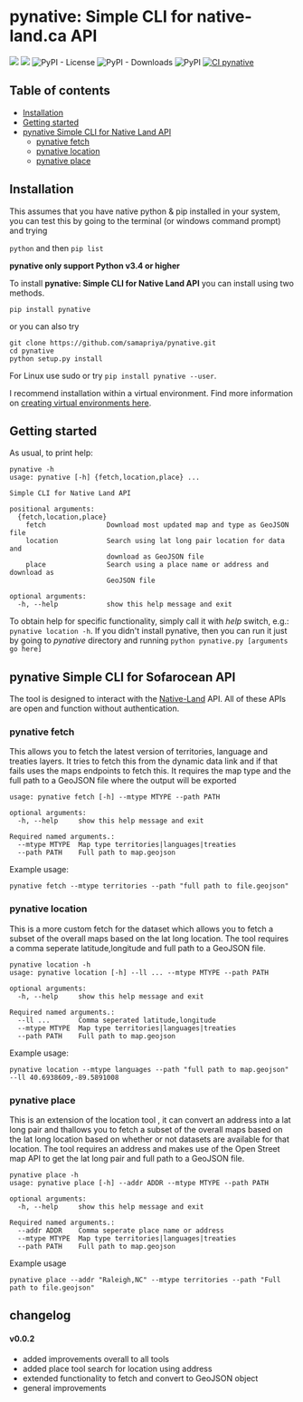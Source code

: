 # pynative: Simple CLI for native-land.ca API

![](https://tokei.rs/b1/github/samapriya/pynative?category=code)
![](https://tokei.rs/b1/github/samapriya/pynative?category=files)
![PyPI - License](https://img.shields.io/pypi/l/pynative)
![PyPI - Downloads](https://img.shields.io/pypi/dm/pynative)
![PyPI](https://img.shields.io/pypi/v/pynative)
[![CI pynative](https://github.com/samapriya/pynative/actions/workflows/main.yml/badge.svg)](https://github.com/samapriya/pynative/actions/workflows/main.yml)



## Table of contents
* [Installation](#installation)
* [Getting started](#getting-started)
* [pynative Simple CLI for Native Land API](#pynative-simple-cli-for-native-land-api)
    * [pynative fetch](#pynative-fetch)
    * [pynative location](#pynative-location)
    * [pynative place](#pynative-place)

## Installation
This assumes that you have native python & pip installed in your system, you can test this by going to the terminal (or windows command prompt) and trying

```python``` and then ```pip list```

**pynative only support Python v3.4 or higher**

To install **pynative: Simple CLI for Native Land API** you can install using two methods.

```pip install pynative```

or you can also try

```
git clone https://github.com/samapriya/pynative.git
cd pynative
python setup.py install
```
For Linux use sudo or try ```pip install pynative --user```.

I recommend installation within a virtual environment. Find more information on [creating virtual environments here](https://docs.python.org/3/library/venv.html).

## Getting started

As usual, to print help:

```
pynative -h
usage: pynative [-h] {fetch,location,place} ...

Simple CLI for Native Land API

positional arguments:
  {fetch,location,place}
    fetch               Download most updated map and type as GeoJSON file
    location            Search using lat long pair location for data and
                        download as GeoJSON file
    place               Search using a place name or address and download as
                        GeoJSON file

optional arguments:
  -h, --help            show this help message and exit
```

To obtain help for specific functionality, simply call it with _help_ switch, e.g.: `pynative location -h`. If you didn't install pynative, then you can run it just by going to *pynative* directory and running `python pynative.py [arguments go here]`

## pynative Simple CLI for Sofarocean API
The tool is designed to interact with the [Native-Land](https://native-land.ca/) API. All of these APIs are open and function without authentication.

### pynative fetch
This allows you to fetch the latest version of territories, language and treaties layers. It tries to fetch this from the dynamic data link and if that fails uses the maps endpoints to fetch this. It requires the map type and the full path to a GeoJSON file where the output will be exported

```
usage: pynative fetch [-h] --mtype MTYPE --path PATH

optional arguments:
  -h, --help     show this help message and exit

Required named arguments.:
  --mtype MTYPE  Map type territories|languages|treaties
  --path PATH    Full path to map.geojson
```

Example usage:

```
pynative fetch --mtype territories --path "full path to file.geojson"
```


### pynative location
This is a more custom fetch for the dataset which allows you to fetch a subset of the overall maps based on the lat long location. The tool requires a comma seperate latitude,longitude and full path to a GeoJSON file.

```
pynative location -h
usage: pynative location [-h] --ll ... --mtype MTYPE --path PATH

optional arguments:
  -h, --help     show this help message and exit

Required named arguments.:
  --ll ...       Comma seperated latitude,longitude
  --mtype MTYPE  Map type territories|languages|treaties
  --path PATH    Full path to map.geojson
```

Example usage:

```
pynative location --mtype languages --path "full path to map.geojson" --ll 40.6938609,-89.5891008
```

### pynative place
This is an extension of the location tool , it can convert an address into a lat long pair and thallows you to fetch a subset of the overall maps based on the lat long location based on whether or not datasets are available for that location. The tool requires an address and makes use of the Open Street map API to get the lat long pair and full path to a GeoJSON file.

```
pynative place -h
usage: pynative place [-h] --addr ADDR --mtype MTYPE --path PATH

optional arguments:
  -h, --help     show this help message and exit

Required named arguments.:
  --addr ADDR    Comma seperate place name or address
  --mtype MTYPE  Map type territories|languages|treaties
  --path PATH    Full path to map.geojson
```

Example usage

```
pynative place --addr "Raleigh,NC" --mtype territories --path "Full path to file.geojson"
```

## changelog

#### v0.0.2
- added improvements overall to all tools
- added place tool search for location using address
- extended functionality to fetch and convert to GeoJSON object
- general improvements
